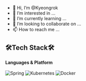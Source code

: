 - 👋 Hi, I’m @Kyeongrok
- 👀 I’m interested in ...
- 🌱 I’m currently learning ...
- 💞️ I’m looking to collaborate on ...
- 📫 How to reach me ...

## 🛠Tech Stack🛠
**Languages & Platform**<br><br>
![Spring](https://img.shields.io/badge/spring-%236DB33F.svg?style=for-the-badge&logo=spring&logoColor=white)
![Kubernetes](https://img.shields.io/badge/kubernetes-%23326ce5.svg?style=for-the-badge&logo=kubernetes&logoColor=white)
![Docker](https://img.shields.io/badge/docker-%230db7ed.svg?style=for-the-badge&logo=docker&logoColor=white)


<!---
Kyeongrok/Kyeongrok is a ✨ special ✨ repository because its `README.md` (this file) appears on your GitHub profile.
You can click the Preview link to take a look at your changes.
--->
